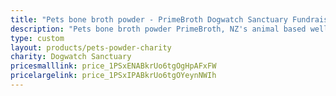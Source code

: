 ```yaml
---
title: "Pets bone broth powder - PrimeBroth Dogwatch Sanctuary Fundraiser"
description: "Pets bone broth powder PrimeBroth, NZ's animal based wellness drink for pets"
type: custom
layout: products/pets-powder-charity
charity: Dogwatch Sanctuary
pricesmalllink: price_1PSxENABkrUo6tgOgHpAFxFW
pricelargelink: price_1PSxIPABkrUo6tgOYeynNWIh
---
```



